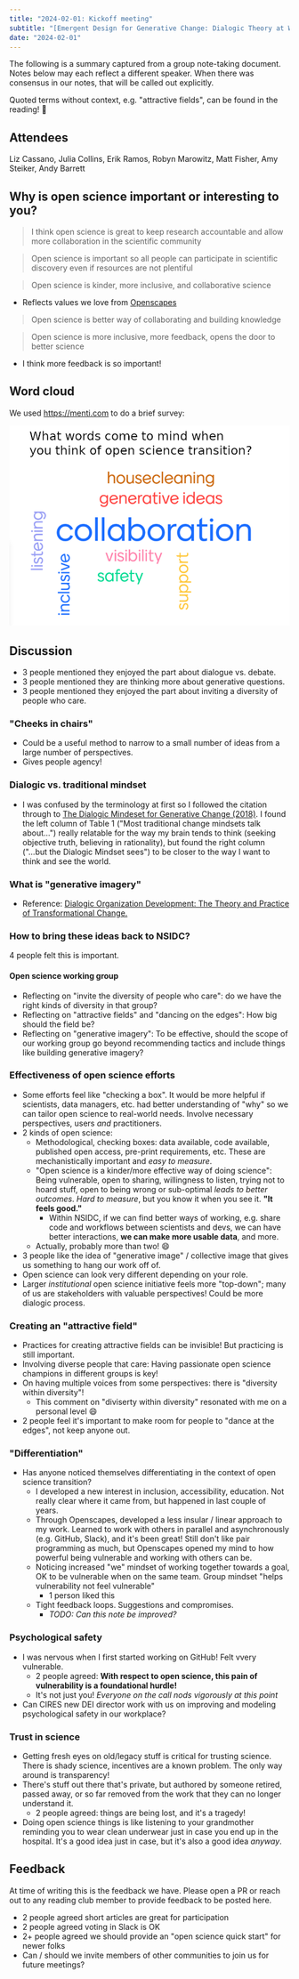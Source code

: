 ```yaml
---
title: "2024-02-01: Kickoff meeting"
subtitle: "[Emergent Design for Generative Change: Dialogic Theory at Work](https://peggyholman.com/wp-content/uploads/2023/03/ODReview_vol55_no1-Holman.pdf)"
date: "2024-02-01"
---
```


The following is a summary captured from a group note-taking document. Notes below may
each reflect a different speaker. When there was consensus in our notes, that will be
called out explicitly.

Quoted terms without context, e.g. "attractive fields", can be found in the reading!
:book:


## Attendees

Liz Cassano, Julia Collins, Erik Ramos, Robyn Marowitz, Matt Fisher, Amy Steiker, Andy
Barrett


## Why is open science important or interesting to you?

> I think open science is great to keep research accountable and allow more
> collaboration in the scientific community

> Open science is important so all people can participate in scientific discovery even
> if resources are not plentiful

> Open science is kinder, more inclusive, and collaborative science

* Reflects values we love from [Openscapes](https://openscapes.org/)

> Open science is better way of collaborating and building knowledge

> Open science is more inclusive, more feedback, opens the door to better science

* I think more feedback is so important!


## Word cloud

We used <https://menti.com> to do a brief survey:

![A word cloud with "collaboration" in the center](word-cloud.png)


## Discussion

* 3 people mentioned they enjoyed the part about dialogue vs. debate.
* 3 people mentioned they are thinking more about generative questions.
* 3 people mentioned they enjoyed the part about inviting a diversity of people
  who care.


### "Cheeks in chairs"

* Could be a useful method to narrow to a small number of ideas from a large number of
  perspectives.
* Gives people agency!


### Dialogic vs. traditional mindset

* I was confused by the terminology at first so I followed the citation through to
  [The Dialogic Mindeset for Generative Change (2018)](https://b-m-institute.com/wp-content/uploads/2019/11/TCH_chapter.pdf).
  I found the left column of Table 1 ("Most traditional change mindsets talk about...")
  really relatable for the way my brain tends to think (seeking objective truth,
  believing in rationality), but found the right column ("...but the Dialogic Mindset
  sees") to be closer to the way I want to think and see the world.


### What is "generative imagery"

* Reference:
  [Dialogic Organization Development: The Theory and Practice of Transformational Change.](https://www.gervasebushe.ca/otherdocs/Chap_5.pdf)


### How to bring these ideas back to NSIDC?

4 people felt this is important.


#### Open science working group

* Reflecting on "invite the diversity of people who care": do we have the right kinds of
  diversity in that group?
* Reflecting on "attractive fields" and "dancing on the edges": How big should the field
  be?
* Reflecting on "generative imagery": To be effective, should the scope of our working
  group go beyond recommending tactics and include things like building generative
  imagery?


### Effectiveness of open science efforts

* Some efforts feel like "checking a box". It would be more helpful if scientists, data
  managers, etc. had better understanding of "why" so we can tailor open science to
  real-world needs. Involve necessary perspectives, users _and_ practitioners.
* 2 kinds of open science:
    * Methodological, checking boxes: data available, code available, published open
      access, pre-print requirements, etc. These are mechanistically important and *easy
      to measure*.
    * "Open science is a kinder/more effective way of doing science": Being vulnerable,
      open to sharing, willingness to listen, trying not to hoard stuff, open to being
      wrong or sub-optimal *leads to better outcomes*. *Hard to measure*, but you know
      it when you see it. **"It feels good."**
        * Within NSIDC, if we can find better ways of working, e.g. share code and
          workflows between scientists and devs, we can have better interactions,
          **we can make more usable data**, and more.
    * Actually, probably more than two! :smile:
* 3 people like the idea of "generative image" / collective image that gives us
  something to hang our work off of.
* Open science can look very different depending on your role.
* Larger _institutional_ open science initiative feels more "top-down"; many of us are
  stakeholders with valuable perspectives! Could be more dialogic process.


### Creating an "attractive field"

* Practices for creating attractive fields can be invisible! But practicing is
  still important.
* Involving diverse people that care: Having passionate open science champions in
  different groups is key!
* On having multiple voices from some perspectives: there is "diversity within
  diversity"!
    * This comment on "diviserty within diversity" resonated with me on a personal level
      :smile:
* 2 people feel it's important to make room for people to "dance at the edges", not keep
  anyone out.


### "Differentiation"

* Has anyone noticed themselves differentiating in the context of open science
  transition?
    * I developed a new interest in inclusion, accessibility, education. Not really
      clear where it came from, but happened in last couple of years.
    * Through Openscapes, developed a less insular / linear approach to my work. Learned
      to work with others in parallel and asynchronously (e.g. GitHub, Slack), and it's
      been great! Still don't like pair programming as much, but Openscapes opened my
      mind to how powerful being vulnerable and working with others can be.
    * Noticing increased "we" mindset of working together towards a goal, OK to be
      vulnerable when on the same team. Group mindset "helps vulnerability not feel
      vulnerable"
        * 1 person liked this
    * Tight feedback loops. Suggestions and compromises.
        * _TODO: Can this note be improved?_


### Psychological safety

* I was nervous when I first started working on GitHub! Felt vvery vulnerable.
    * 2 people agreed: **With respect to open science, this pain of vulnerability is a
      foundational hurdle!**
    * It's not just you! _Everyone on the call nods vigorously at this point_
* Can CIRES new DEI director work with us on improving and modeling psychological safety
  in our workplace?


### Trust in science

* Getting fresh eyes on old/legacy stuff is critical for trusting science. There is
  shady science, incentives are a known problem. The only way around is transparency!
* There's stuff out there that's private, but authored by someone retired, passed away,
  or so far removed from the work that they can no longer understand it.
    * 2 people agreed: things are being lost, and it's a tragedy!
* Doing open science things is like listening to your grandmother reminding you to wear
  clean underwear just in case you end up in the hospital. It's a good idea just in
  case, but it's also a good idea _anyway_.


## Feedback

At time of writing this is the feedback we have. Please open a PR or reach out to any
reading club member to provide feedback to be posted here.

* 2 people agreed short articles are great for participation
* 2 people agreed voting in Slack is OK
* 2+ people agreed we should provide an "open science quick start" for newer folks
* Can / should we invite members of other communities to join us for future meetings?
